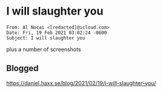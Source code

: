 # I will slaughter you

    From: Al Nocai <[redacted]@icloud.com>
    Date: Fri, 19 Feb 2021 03:02:24 -0600
    Subject: I will slaughter you
    
plus a number of screenshots

## Blogged

<https://daniel.haxx.se/blog/2021/02/19/i-will-slaughter-you/>
